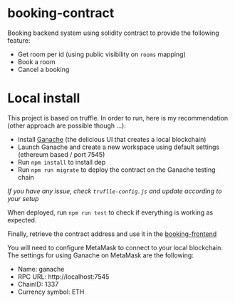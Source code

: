 # booking-contract

Booking backend system using solidity contract to provide the following feature:

- Get room per id (using public visibility on `rooms` mapping)
- Book a room
- Cancel a booking

# Local install

This project is based on truffle. In order to run, here is my recommendation (other approach are possible though ...):

- Install [Ganache](https://www.trufflesuite.com/ganache) (the delicious UI that creates a local blockchain)
- Launch Ganache and create a new workspace using default settings (ethereum based / port 7545)
- Run `npm install` to install dep
- Run `npm run migrate` to deploy the contract on the Ganache testing chain

_If you have any issue, check `truflle-config.js` and update according to your setup_

When deployed, run `npm run test` to check if everything is working as expected.

Finally, retrieve the contract address and use it in the [booking-frontend](https://github.com/kalote/booking-frontend/)

You will need to configure MetaMask to connect to your local blockchain. The settings for using Ganache on MetaMask are the following:

- Name: ganache
- RPC URL: http://localhost:7545
- ChainID: 1337
- Currency symbol: ETH
